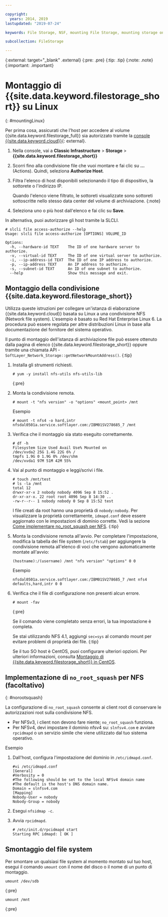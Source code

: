 ```yaml
---

copyright:
  years: 2014, 2019
lastupdated: "2019-07-24"

keywords: File Storage, NSF, mounting File Storage, mounting storage on Linux,

subcollection: FileStorage

---
```

{:external: target="_blank" .external}
{:pre: .pre}
{:tip: .tip}
{:note: .note}
{:important: .important}

# Montaggio di {{site.data.keyword.filestorage_short}} su Linux
{: #mountingLinux}

Per prima cosa, assicurati che l'host per accedere al volume {{site.data.keyword.filestorage_full}} sia autorizzato tramite la [console {{site.data.keyword.cloud}}](https://{DomainName}/classic){: external}.

1. Nella console, vai a **Classic Infrastructure**  > **Storage** > **{{site.data.keyword.filestorage_short}}**
2. Scorri fino alla condivisione file che vuoi montare e fai clic su **...** (Actions). Quindi, seleziona **Authorize Host**.
3. Filtra l'elenco di host disponibili selezionando il tipo di dispositivo, la sottorete o l'indirizzo IP.

   Quando l'elenco viene filtrato, le sottoreti visualizzate sono sottoreti sottoscritte nello stesso data center del volume di archiviazione.
   {:note}
4. Seleziona uno o più host dall'elenco e fai clic su **Save**. 

In alternativa, puoi autorizzare gli host tramite la SLCLI.
```
# slcli file access-authorize --help
Usage: slcli file access-authorize [OPTIONS] VOLUME_ID

Options:
  -h, --hardware-id TEXT    The ID of one hardware server to authorize.
  -v, --virtual-id TEXT     The ID of one virtual server to authorize.
  -i, --ip-address-id TEXT  The ID of one IP address to authorize.
  -p, --ip-address TEXT     An IP address to authorize.
  -s, --subnet-id TEXT      An ID of one subnet to authorize.
  --help                    Show this message and exit.
```

## Montaggio della condivisione {{site.data.keyword.filestorage_short}}

Utilizza queste istruzioni per collegare un'istanza di elaborazione {{site.data.keyword.cloud}} basata su Linux a una condivisione NFS (Network file system). L'esempio è basato su Red Hat Enterprise Linux 6. La procedura può essere regolata per altre distribuzioni Linux in base alla documentazione del fornitore del sistema operativo.

Il punto di montaggio dell'istanza di archiviazione file può essere ottenuto dalla pagina di elenco {{site.data.keyword.filestorage_short}} oppure tramite una chiamata API - `SoftLayer_Network_Storage::getNetworkMountAddress()`.
{:tip}

1. Installa gli strumenti richiesti.
   ```
   # yum -y install nfs-utils nfs-utils-lib
   ```
   {:pre}

2. Monta la condivisione remota.
   ```
   # mount -t "nfs version" -o "options" <mount_point> /mnt
   ```

   Esempio
   ```
   # mount -t nfs4 -o hard,intr
   nfsdal0501a.service.softlayer.com:/IBM01SV278685_7 /mnt
   ```

3. Verifica che il montaggio sia stato eseguito correttamente.
   ```
   # df -h
   Filesystem Size Used Avail Use% Mounted on
   /dev/xvda2 25G 1.4G 22G 6% /
   tmpfs 1.9G 0 1.9G 0% /dev/shm
   /dev/xvda1 97M 51M 42M 55%
   ```

4. Vai al punto di montaggio e leggi/scrivi i file.
   ```
   # touch /mnt/test
   # ls -la /mnt
   total 12
   drwxr-xr-x 2 nobody nobody 4096 Sep 8 15:52 .
   dr-xr-xr-x. 22 root root 4096 Sep 8 14:30 ..
   -rw-r--r-- 1 nobody nobody 0 Sep 8 15:52 test
   ```

   I file creati da root hanno una proprietà di `nobody:nobody`. Per visualizzare la proprietà correttamente, `idmapd.conf` deve essere aggiornato con le impostazioni di dominio corrette. Vedi la sezione [Come implementare no_root_squash per NFS](#norootsquash).
   {:tip}

5. Monta la condivisione remota all'avvio. Per completare l'impostazione, modifica la tabella dei file system (`/etc/fstab`) per aggiungere la condivisione remota all'elenco di voci che vengono automaticamente montate all'avvio:

   ```
   (hostname):/(username) /mnt "nfs version" "options" 0 0
   ```

   Esempio

   ```
   nfsdal0501a.service.softlayer.com:/IBM01SV278685_7 /mnt nfs4 defaults,hard,intr 0 0
   ```

6. Verifica che il file di configurazione non presenti alcun errore.

   ```
   # mount -fav
   ```
   {:pre}

   Se il comando viene completato senza errori, la tua impostazione è completa.

   Se stai utilizzando NFS 4.1, aggiungi `sec=sys` al comando mount per evitare problemi di proprietà dei file.
   {:tip}

   Se il tuo SO host è CentOS, puoi configurare ulteriori opzioni. Per ulteriori informazioni, consulta [Montaggio di {{site.data.keyword.filestorage_short}} in CentOS](/docs/infrastructure/FileStorage?topic=FileStorage-mountingCentOS).


## Implementazione di `no_root_squash` per NFS (facoltativo)
{: #norootsquash}

La configurazione di `no_root_squash` consente ai client root di conservare le autorizzazioni root sulla condivisione NFS.
- Per NFSv3, i client non devono fare niente; `no_root_squash` funziona.
- Per NFSv4, devi impostare il dominio nfsv4 su: `slnfsv4.com` e avviare `rpcidmapd` o un servizio simile che viene utilizzato dal tuo sistema operativo.

Esempio

1. Dall'host, configura l'impostazione del dominio in `/etc/idmapd.conf`.

   ```
   #vi /etc/idmapd.conf
   [General]
   #Verbosity = 0
   #The following should be set to the local NFSv4 domain name
   #The default is the host's DNS domain name.
   Domain = slnfsv4.com
   [Mapping]
   Nobody-User = nobody
   Nobody-Group = nobody
   ```

2. Esegui `nfsidmap -c`.
3. Avvia `rpcidmapd`.
   ```
   # /etc/init.d/rpcidmapd start
   Starting RPC idmapd: [ OK ]
   ```
## Smontaggio del file system

Per smontare un qualsiasi file system al momento montato sul tuo host, esegui il comando `umount` con il nome del disco o il nome di un punto di montaggio.

```
umount /dev/sdb
```
{:pre}

```
umount /mnt
```
{:pre}
